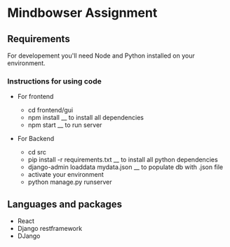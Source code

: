 # Mindbowser Assignment

## Requirements

For developement you'll need Node and Python installed on your environment.


### Instructions for using code

- For frontend 

  * cd frontend/gui
  * npm install __ to install all dependencies
  * npm start __ to run server
  
- For Backend

  * cd src
  * pip install -r requirements.txt __ to install all python dependencies
  * django-admin loaddata mydata.json __ to populate db with .json file
  * activate your environment
  * python manage.py runserver
  
  
 ## Languages and packages
 
  - React
  - Django restframework
  - DJango

